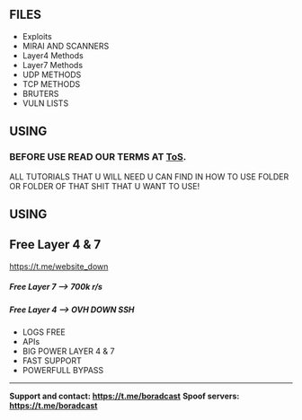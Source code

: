 ## FILES

* Exploits
* MIRAI AND SCANNERS
* Layer4 Methods
* Layer7 Methods
* UDP METHODS
* TCP METHODS
* BRUTERS
* VULN LISTS


## USING

<h3>BEFORE USE READ OUR TERMS AT <a href="https://github.com/DANO-AMP/DDOS-project/blob/main/TOS.md">ToS</a>.</h3>

ALL TUTORIALS THAT U WILL NEED U CAN FIND IN HOW TO USE FOLDER OR FOLDER OF THAT SHIT THAT U WANT TO USE!
## USING

## Free Layer 4 & 7
https://t.me/website_down
<h5>Free Layer 7 -->  700k r/s</h5>
<h5>Free Layer 4 --> OVH DOWN SSH </h5>

* LOGS FREE 
* APIs
* BIG POWER LAYER 4 & 7
* FAST SUPPORT 
* POWERFULL BYPASS

______________________________

**Support and contact: https://t.me/boradcast**
**Spoof servers: https://t.me/boradcast**
